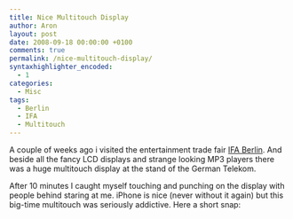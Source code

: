 ```yaml
---
title: Nice Multitouch Display
author: Aron
layout: post
date: 2008-09-18 00:00:00 +0100
comments: true
permalink: /nice-multitouch-display/
syntaxhighlighter_encoded:
  - 1
categories:
  - Misc
tags:
  - Berlin
  - IFA
  - Multitouch
---
```

A couple of weeks ago i visited the entertainment trade fair [IFA Berlin][1]. And beside all the fancy LCD displays and strange looking MP3 players there was a huge multitouch display at the stand of the German Telekom.

After 10 minutes I caught myself touching and punching on the display with people behind staring at me. iPhone is nice (never without it again) but this big-time multitouch was seriously addictive. Here a short snap:





 [1]: /wp-admin/www.ifa-berlin.de
